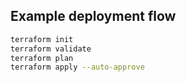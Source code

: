 ## Example deployment flow

```bash
terraform init
terraform validate
terraform plan
terraform apply --auto-approve
```
